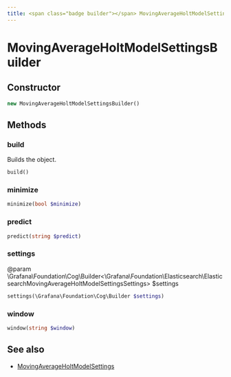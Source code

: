```yaml
---
title: <span class="badge builder"></span> MovingAverageHoltModelSettingsBuilder
---
```

# <span class="badge builder"></span> MovingAverageHoltModelSettingsBuilder

## Constructor

```php
new MovingAverageHoltModelSettingsBuilder()
```
## Methods

### <span class="badge object-method"></span> build

Builds the object.

```php
build()
```

### <span class="badge object-method"></span> minimize

```php
minimize(bool $minimize)
```

### <span class="badge object-method"></span> predict

```php
predict(string $predict)
```

### <span class="badge object-method"></span> settings

@param \Grafana\Foundation\Cog\Builder<\Grafana\Foundation\Elasticsearch\ElasticsearchMovingAverageHoltModelSettingsSettings> $settings

```php
settings(\Grafana\Foundation\Cog\Builder $settings)
```

### <span class="badge object-method"></span> window

```php
window(string $window)
```

## See also

 * <span class="badge object-type-class"></span> [MovingAverageHoltModelSettings](./object-MovingAverageHoltModelSettings.md)
